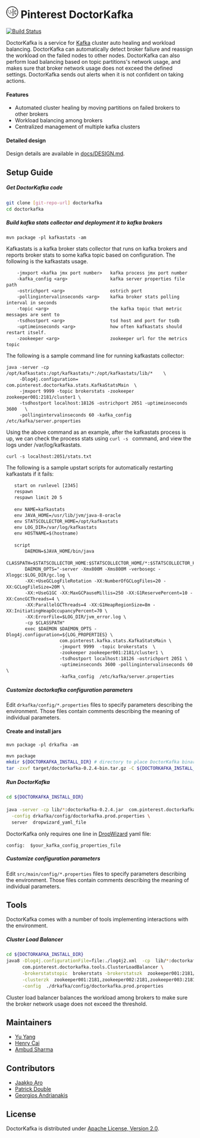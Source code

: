 #  <img src="docs/doctorkafka_logo.svg" alt="DoctorKafka logo" width="32"> Pinterest DoctorKafka

[![Build Status](https://travis-ci.org/pinterest/doctorkafka.svg)](https://travis-ci.org/pinterest/doctorkafka)

DoctorKafka is a service for [Kafka] cluster auto healing and workload balancing.  DoctorKafka can automatically detect broker failure and reassign the workload on the failed nodes to other nodes. DoctorKafka can also perform load balancing based on topic partitions's network usage, and makes sure that broker network usage does not exceed the defined settings. DoctorKafka sends out alerts when it is not confident on taking actions.

#### Features   

 * Automated cluster healing by moving partitions on failed brokers to other brokers
 * Workload balancing among brokers
 * Centralized management of multiple kafka clusters 

#### Detailed design

Design details are available in [docs/DESIGN.md](docs/DESIGN.md).

## Setup Guide

##### Get DoctorKafka code
```sh
git clone [git-repo-url] doctorkafka
cd doctorkafka
```

##### Build kafka stats collector and deployment it to kafka brokers 

```aidl
mvn package -pl kafkastats -am 
```

Kafkastats is a kafka broker stats collector that runs on kafka brokers and reports broker stats 
to some kafka topic based on configuration. The following is the kafkastats usage.

```usage: KafkaMetricsCollector
    -jmxport <kafka jmx port number>   kafka process jmx port number
    -kafka_config <arg>                kafka server properties file path
    -ostrichport <arg>                 ostrich port
    -pollingintervalinseconds <arg>    kafka broker stats polling interval in seconds
    -topic <arg>                       the kafka topic that metric messages are sent to
    -tsdhostport <arg>                 tsd host and port for tsdb
    -uptimeinseconds <arg>             how often kafkastats should restart itself. 
    -zookeeper <arg>                   zookeeper url for the metrics topic
```

The following is a sample command line for running kafkastats collector:

```
java -server -cp /opt/kafkastats:/opt/kafkastats/*:/opt/kafkastats/lib/*    \ 
     -Dlog4j.configuration= com.pinterest.doctorkafka.stats.KafkaStatsMain  \
     -jmxport 9999 -topic brokerstats -zookeeper zookeeper001:2181/cluster1 \
     -tsdhostport localhost:18126 -ostrichport 2051 -uptimeinseconds 3600   \
     -pollingintervalinseconds 60 -kafka_config /etc/kafka/server.properties
```

Using the above command as an example, after the kafkastats process is up, we can check the process stats using ```curl -s ``` command, and view the logs under /var/log/kafkastats. 

```aidl
curl -s localhost:2051/stats.txt
```

The following is a sample upstart scripts for automatically restarting kafkastats if it fails:

```description "KafkaStats"
   start on runlevel [2345]
   respawn
   respawn limit 20 5
   
   env NAME=kafkastats
   env JAVA_HOME=/usr/lib/jvm/java-8-oracle
   env STATSCOLLECTOR_HOME=/opt/kafkastats
   env LOG_DIR=/var/log/kafkastats
   env HOSTNAME=$(hostname)
   
   script
       DAEMON=$JAVA_HOME/bin/java
       CLASSPATH=$STATSCOLLECTOR_HOME:$STATSCOLLECTOR_HOME/*:$STATSCOLLECTOR_HOME/lib/*
       DAEMON_OPTS="-server -Xmx800M -Xms800M -verbosegc -Xloggc:$LOG_DIR/gc.log \
       -XX:+UseGCLogFileRotation -XX:NumberOfGCLogFiles=20 -XX:GCLogFileSize=20M \
       -XX:+UseG1GC -XX:MaxGCPauseMillis=250 -XX:G1ReservePercent=10 -XX:ConcGCThreads=4 \
       -XX:ParallelGCThreads=4 -XX:G1HeapRegionSize=8m -XX:InitiatingHeapOccupancyPercent=70 \
       -XX:ErrorFile=$LOG_DIR/jvm_error.log \
       -cp $CLASSPATH"
       exec $DAEMON $DAEMON_OPTS -Dlog4j.configuration=${LOG_PROPERTIES} \
                    com.pinterest.kafka.stats.KafkaStatsMain \
                    -jmxport 9999  -topic brokerstats  \
                    -zookeeper zookeeper001:2181/cluster1 \
                    -tsdhostport localhost:18126 -ostrichport 2051 \
                    -uptimeinseconds 3600 -pollingintervalinseconds 60 \
                    -kafka_config  /etc/kafka/server.properties
```


##### Customize doctorkafka configuration parameters

Edit `drkafka/config/*.properties` files to specify parameters describing the environment. Those files contain 
comments describing the meaning of individual parameters.


#### Create and install jars

```
mvn package -pl drkafka -am 
```

```sh
mvn package
mkdir ${DOCTORKAFKA_INSTALL_DIR} # directory to place DoctorKafka binaries in.
tar -zxvf target/doctorkafka-0.2.4-bin.tar.gz -C ${DOCTORKAFKA_INSTALL_DIR}
```

##### Run DoctorKafka
```sh
cd ${DOCTORKAFKA_INSTALL_DIR}

java -server -cp lib/*:doctorkafka-0.2.4.jar  com.pinterest.doctorkafka.DoctorKafkaMain \
  -config drkafka/config/doctorkafka.prod.properties \
  server  dropwizard_yaml_file
```  

DoctorKafka only requires one line in [DropWizard](https://www.dropwizard.io/1.0.0/docs/manual/configuration.html) yaml file: 

```
config:  $your_kafka_config_properties_file
```

##### Customize configuration parameters

Edit `src/main/config/*.properties` files to specify parameters describing the environment. 
Those files contain comments describing the meaning of individual parameters.


## Tools
DoctorKafka comes with a number of tools implementing interactions with the environment.

##### Cluster Load Balancer

```bash
cd ${DOCTORKAFKA_INSTALL_DIR}
java8 -Dlog4j.configurationFile=file:./log4j2.xml  -cp  lib/*:doctorkafka-0.1.0.jar \
      com.pinterest.doctorkafka.tools.ClusterLoadBalancer \
      -brokerstatstopic  brokerstats -brokerstatszk  zookeeper001:2181/cluster1  \
      -clusterzk  zookeeper001:2181,zookeeper002:2181,zookeeper003:2181/cluster2 \
      -config  ./drkafka/config/doctorkafka.prod.properties
```
Cluster load balancer balances the workload among brokers to make sure the broker network
usage does not exceed the threshold. 


## Maintainers
  * [Yu Yang](https://github.com/yuyang08)
  * [Henry Cai](https://github.com/HenryCaiHaiying)
  * [Ambud Sharma](https://github.com/ambud)

## Contributors
  * [Jaakko Aro](https://github.com/jaakkoo)
  * [Patrick Double](https://github.com/double16)
  * [Georgios Andrianakis](https://github.com/geoand)

## License

DoctorKafka is distributed under [Apache License, Version 2.0](http://www.apache.org/licenses/LICENSE-2.0.html).

[Kafka]:http://kafka.apache.org/
[Ostrich]: https://github.com/twitter/ostrich
[OpenTSDB]: http://opentsdb.net/
[statsD]: https://github.com/etsy/statsd/
